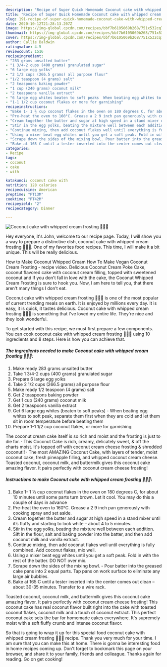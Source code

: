 ```yaml
---
description: "Recipe of Super Quick Homemade Coconut cake with whipped cream frosting 🤤🤤🤤"
title: "Recipe of Super Quick Homemade Coconut cake with whipped cream frosting 🤤🤤🤤"
slug: 191-recipe-of-super-quick-homemade-coconut-cake-with-whipped-cream-frosting
date: 2020-10-12T21:28:13.207Z
image: https://img-global.cpcdn.com/recipes/bbf7b6105069b268/751x532cq70/coconut-cake-with-whipped-cream-frosting-🤤🤤🤤-recipe-main-photo.jpg
thumbnail: https://img-global.cpcdn.com/recipes/bbf7b6105069b268/751x532cq70/coconut-cake-with-whipped-cream-frosting-🤤🤤🤤-recipe-main-photo.jpg
cover: https://img-global.cpcdn.com/recipes/bbf7b6105069b268/751x532cq70/coconut-cake-with-whipped-cream-frosting-🤤🤤🤤-recipe-main-photo.jpg
author: Callie Baldwin
ratingvalue: 4.5
reviewcount: 1516
recipeingredient:
- "283 grams unsalted butter"
- "1 3/4-2 cups (400 grams) granulated sugar"
- "6 large egg yolks"
- "2 1/2 cups (266.5 grams) all purpose flour"
- "1/2 teaspoon (4 grams) salt"
- "2 teaspoons baking powder"
- "1 cup (240 grams) coconut milk"
- "2 teaspoons vanilla extract"
- "6 large egg whites beaten to soft peaks  When beating egg whites to soft peak separate them first when they are cold and let them sit in room temperature before beating them"
- "1-1 1/2 cup coconut flakes or more for garnishing"
recipeinstructions:
- "Bake 1- 1 ½ cup coconut flakes in the oven on 180 degrees C, for about 10 minutes until some parts turn brown. Let it cool. You may do this a couple of days in advance"
- "Pre-heat the oven to 160°C. Grease a 2 9 inch pan generously with cooking spray and set aside."
- "Cream together the butter and sugar at high speed in a stand mixer until it’s fluffy and starting to look white – about 4 to 5 minutes."
- "Stir in the egg yolks, beating the mixture well between each addition. Sift in the flour, salt and baking powder into the batter, and then add coconut milk and vanilla extract."
- "Continue mixing, then add coconut flakes well until everything is fully combined. Add coconut flakes, mix well."
- "Using a mixer beat egg whites until you get a soft peak. Fold in with the rest of the batter. DO NOT over mix."
- "Scrape down the sides of the mixing bowl. Pour batter into the greased cake pans into 2 equal parts. Tap pans on work surface to eliminate any large air bubbles."
- "Bake at 165 C until a tester inserted into the center comes out clean – about 30-35 minutes. Transfer to a wire rack."
categories:
- Recipe
tags:
- coconut
- cake
- with

katakunci: coconut cake with 
nutrition: 128 calories
recipecuisine: American
preptime: "PT13M"
cooktime: "PT42M"
recipeyield: "2"
recipecategory: Dinner

---
```



![Coconut cake with whipped cream frosting 🤤🤤🤤](https://img-global.cpcdn.com/recipes/bbf7b6105069b268/751x532cq70/coconut-cake-with-whipped-cream-frosting-🤤🤤🤤-recipe-main-photo.jpg)

Hey everyone, it's John, welcome to our recipe page. Today, I will show you a way to prepare a distinctive dish, coconut cake with whipped cream frosting 🤤🤤🤤. One of my favorites food recipes. This time, I will make it a bit unique. This will be really delicious.

How to Make Coconut Whipped Cream How To Make Vegan Coconut Cream Frosting - recipe video. Delicious Coconut Cream Poke Cake, coconut flavored cake with coconut cream filling, topped with sweetened coconut and If you don&#39;t fall in love with the cake, the Coconut Whipped Cream Frosting is sure to hook you. Now, I am here to tell you, that there aren&#39;t many things I don&#39;t eat.

Coconut cake with whipped cream frosting 🤤🤤🤤 is one of the most popular of current trending meals on earth. It is enjoyed by millions every day. It is easy, it is quick, it tastes delicious. Coconut cake with whipped cream frosting 🤤🤤🤤 is something that I've loved my entire life. They're nice and they look wonderful.


To get started with this recipe, we must first prepare a few components. You can cook coconut cake with whipped cream frosting 🤤🤤🤤 using 10 ingredients and 8 steps. Here is how you can achieve that.

<!--inarticleads1-->

##### The ingredients needed to make Coconut cake with whipped cream frosting 🤤🤤🤤:

1. Make ready 283 grams unsalted butter
1. Take 1 3/4-2 cups (400 grams) granulated sugar
1. Prepare 6 large egg yolks
1. Take 2 1/2 cups (266.5 grams) all purpose flour
1. Make ready 1/2 teaspoon (4 grams) salt
1. Get 2 teaspoons baking powder
1. Get 1 cup (240 grams) coconut milk
1. Get 2 teaspoons vanilla extract
1. Get 6 large egg whites (beaten to soft peaks) - When beating egg whites to soft peak, separate them first when they are cold and let them sit in room temperature before beating them
1. Prepare 1-1 1/2 cup coconut flakes, or more for garnishing


The coconut cream cake itself is so rich and moist and the frosting is just to die for. · This Coconut Cake is rich, creamy, delicately sweet, &amp; off the charts moist. It&#39;s topped off with coconut cream cheese frosting &amp; shredded coconut!! · The most AMAZING Coconut Cake, with layers of tender, moist coconut cake, fresh pineapple filling, and whipped coconut cream cheese. Toasted coconut, coconut milk, and buttermilk gives this coconut cake amazing flavor. It pairs perfectly with coconut cream cheese frosting! 

<!--inarticleads2-->

##### Instructions to make Coconut cake with whipped cream frosting 🤤🤤🤤:

1. Bake 1- 1 ½ cup coconut flakes in the oven on 180 degrees C, for about 10 minutes until some parts turn brown. Let it cool. You may do this a couple of days in advance
1. Pre-heat the oven to 160°C. Grease a 2 9 inch pan generously with cooking spray and set aside.
1. Cream together the butter and sugar at high speed in a stand mixer until it’s fluffy and starting to look white – about 4 to 5 minutes.
1. Stir in the egg yolks, beating the mixture well between each addition. Sift in the flour, salt and baking powder into the batter, and then add coconut milk and vanilla extract.
1. Continue mixing, then add coconut flakes well until everything is fully combined. Add coconut flakes, mix well.
1. Using a mixer beat egg whites until you get a soft peak. Fold in with the rest of the batter. DO NOT over mix.
1. Scrape down the sides of the mixing bowl. - Pour batter into the greased cake pans into 2 equal parts. Tap pans on work surface to eliminate any large air bubbles.
1. Bake at 165 C until a tester inserted into the center comes out clean – about 30-35 minutes. Transfer to a wire rack.


Toasted coconut, coconut milk, and buttermilk gives this coconut cake amazing flavor. It pairs perfectly with coconut cream cheese frosting! This coconut cake has real coconut flavor built right into the cake with toasted coconut flakes, coconut milk and a touch of coconut extract. This perfect coconut cake sets the bar for homemade cakes everywhere. It&#39;s supremely moist with a soft fluffy crumb and intense coconut flavor. 

So that is going to wrap it up for this special food coconut cake with whipped cream frosting 🤤🤤🤤 recipe. Thank you very much for your time. I am sure that you can make this at home. There is gonna be interesting food in home recipes coming up. Don't forget to bookmark this page on your browser, and share it to your family, friends and colleague. Thanks again for reading. Go on get cooking!
